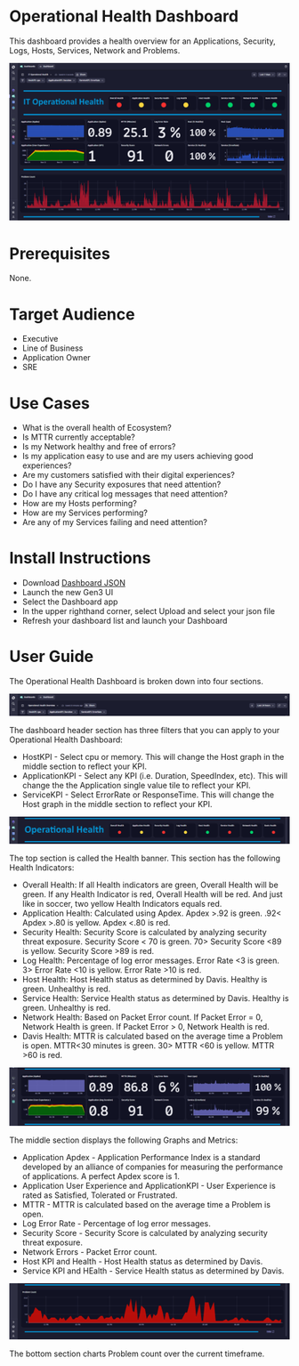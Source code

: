 # Operational Health Dashboard
This dashboard provides a health overview for an Applications, Security, Logs, Hosts, Services, Network and Problems.

![Operational Health Dashboard](OperationalHealth.png)

# Prerequisites

None.

# Target Audience

- Executive
- Line of Business
- Application Owner
- SRE

# Use Cases

- What is the overall health of Ecosystem?
- Is MTTR currently acceptable?
- Is my Network healthy and free of errors?
- Is my application easy to use and are my users achieving good experiences?
- Are my customers satisfied with their digital experiences?
- Do I have any Security exposures that need attention?
- Do I have any critical log messages that need attention?
- How are my Hosts performing?
- How are my Services performing?
- Are any of my Services failing and need attention?

# Install Instructions

- Download [Dashboard JSON](https://github.com/TechShady/Dynatrace-Dashboards-Gen3/blob/main/IT%20Operational%20Health.json)
- Launch the new Gen3 UI
- Select the Dashboard app
- In the upper righthand corner, select Upload and select your json file
- Refresh your dashboard list and launch your Dashboard

# User Guide

The Operational Health Dashboard is broken down into four sections.

![Operational Health Dashboard](OperationalHealth-0.png)

The dashboard header section has three filters that you can apply to your Operational Health Dashboard:
- HostKPI - Select cpu or memory. This will change the Host graph in the middle section to reflect your KPI.
- ApplicationKPI - Select any KPI (i.e. Duration, SpeedIndex, etc). This will change the the Application single value tile to reflect your KPI.
- ServiceKPI - Select ErrorRate or ResponseTime. This will change the Host graph in the middle section to reflect your KPI.

![Operational Health Dashboard](OperationalHealth-1.png)

The top section is called the Health banner. This section has the following Health Indicators:
- Overall Health: If all Health indicators are green, Overall Health will be green. If any Health Indicator is red, Overall Health will be red. And just like in soccer, two yellow Health Indicators equals red.
- Application Health: Calculated using Apdex. Apdex >.92 is green. .92< Apdex >.80 is yellow. Apdex <.80 is red.
- Security Health: Security Score is calculated by analyzing security threat exposure. Security Score < 70 is green. 70> Security Score <89 is yellow. Security Score >89 is red.
- Log Health: Percentage of log error messages. Error Rate <3 is green. 3> Error Rate <10 is yellow. Error Rate >10 is red.
- Host Health: Host Health status as determined by Davis. Healthy is green. Unhealthy is red.
- Service Health: Service Health status as determined by Davis. Healthy is green. Unhealthy is red.
- Network Health: Based on Packet Error count. If Packet Error = 0, Network Health is green. If Packet Error > 0, Network Health is red.
- Davis Health: MTTR is calculated based on the average time a Problem is open. MTTR<30 minutes is green. 30> MTTR <60 is yellow. MTTR >60 is red.

![Operational Health Dashboard](OperationalHealth-2.png)

The middle section displays the following Graphs and Metrics: 
- Application Apdex - Application Performance Index is a standard developed by an alliance of companies for measuring the performance of applications. A perfect Apdex score is 1.
- Application User Experience and ApplicationKPI - User Experience is rated as Satisfied, Tolerated or Frustrated.
- MTTR - MTTR is calculated based on the average time a Problem is open.
- Log Error Rate - Percentage of log error messages.
- Security Score - Security Score is calculated by analyzing security threat exposure.
- Network Errors - Packet Error count.
- Host KPI and Health - Host Health status as determined by Davis.
- Service KPI and HEalth - Service Health status as determined by Davis.
 
![Operational Health Dashboard](OperationalHealth-3.png)

The bottom section charts Problem count over the current timeframe.
